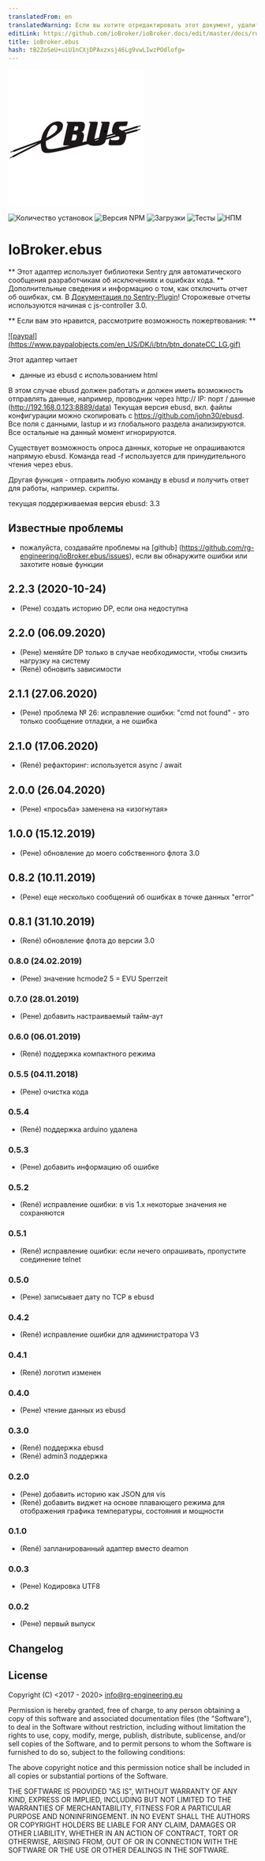 ```yaml
---
translatedFrom: en
translatedWarning: Если вы хотите отредактировать этот документ, удалите поле «translationFrom», в противном случае этот документ будет снова автоматически переведен
editLink: https://github.com/ioBroker/ioBroker.docs/edit/master/docs/ru/adapterref/iobroker.ebus/README.md
title: ioBroker.ebus
hash: tB2ZoSeU+uiU1nCXjDPAxzxsj46Lg9vwLIwzPOdlofg=
---
```

![Логотип](../../../en/adapterref/iobroker.ebus/admin/ebus.png)

![Количество установок](http://iobroker.live/badges/ebus-stable.svg)
![Версия NPM](https://img.shields.io/npm/v/iobroker.ebus.svg)
![Загрузки](https://img.shields.io/npm/dm/iobroker.ebus.svg)
![Тесты](https://travis-ci.org/rg-engineering/ioBroker.ebus.svg?branch=master)
![НПМ](https://nodei.co/npm/iobroker.ebus.png?downloads=true)

# IoBroker.ebus
** Этот адаптер использует библиотеки Sentry для автоматического сообщения разработчикам об исключениях и ошибках кода. ** Дополнительные сведения и информацию о том, как отключить отчет об ошибках, см. В [Документация по Sentry-Plugin](https://github.com/ioBroker/plugin-sentry#plugin-sentry)! Сторожевые отчеты используются начиная с js-controller 3.0.

** Если вам это нравится, рассмотрите возможность пожертвования: **

[![paypal] (https://www.paypalobjects.com/en_US/DK/i/btn/btn_donateCC_LG.gif)](https://www.paypal.com/cgi-bin/webscr?cmd=_s-xclick&hosted_button_id=YBAZTEBT9SYC2&source=url)

Этот адаптер читает

- данные из ebusd с использованием html

В этом случае ebusd должен работать и должен иметь возможность отправлять данные, например, проводник через http:// IP: порт / данные (http://192.168.0.123:8889/data) Текущая версия ebusd, вкл. файлы конфигурации можно скопировать с https://github.com/john30/ebusd. Все поля с данными, lastup и из глобального раздела анализируются. Все остальные на данный момент игнорируются.

Существует возможность опроса данных, которые не опрашиваются напрямую ebusd. Команда read -f используется для принудительного чтения через ebus.

Другая функция - отправить любую команду в ebusd и получить ответ для работы, например. скрипты.

текущая поддерживаемая версия ebusd: 3.3

## Известные проблемы
* пожалуйста, создавайте проблемы на [github] (https://github.com/rg-engineering/ioBroker.ebus/issues), если вы обнаружите ошибки или захотите новые функции

## 2.2.3 (2020-10-24)
* (Рене) создать историю DP, если она недоступна

## 2.2.0 (06.09.2020)
* (Рене) меняйте DP только в случае необходимости, чтобы снизить нагрузку на систему
* (René) обновить зависимости

## 2.1.1 (27.06.2020)
* (Рене) проблема № 26: исправление ошибки: "cmd not found" - это только сообщение отладки, а не ошибка

## 2.1.0 (17.06.2020)
* (René) рефакторинг: используется async / await

## 2.0.0 (26.04.2020)
* (Рене) «просьба» заменена на «изогнутая»

## 1.0.0 (15.12.2019)
* (Рене) обновление до моего собственного флота 3.0

## 0.8.2 (10.11.2019)
* (Рене) еще несколько сообщений об ошибках в точке данных "error"

## 0.8.1 (31.10.2019)
* (René) обновление флота до версии 3.0

### 0.8.0 (24.02.2019)
* (Рене) значение hcmode2 5 = EVU Sperrzeit

### 0.7.0 (28.01.2019)
* (Рене) добавить настраиваемый тайм-аут

### 0.6.0 (06.01.2019)
* (René) поддержка компактного режима

### 0.5.5 (04.11.2018)
* (Рене) очистка кода

### 0.5.4
* (René) поддержка arduino удалена

### 0.5.3
* (Рене) добавить информацию об ошибке

### 0.5.2
* (René) исправление ошибки: в vis 1.x некоторые значения не сохраняются

### 0.5.1
* (René) исправление ошибки: если нечего опрашивать, пропустите соединение telnet

### 0.5.0
* (Рене) записывает дату по TCP в ebusd

### 0.4.2
* (René) исправление ошибки для администратора V3

### 0.4.1
* (René) логотип изменен

### 0.4.0
* (Рене) чтение данных из ebusd

### 0.3.0
* (René) поддержка ebusd
* (René) admin3 поддержка

### 0.2.0
* (Рене) добавить историю как JSON для vis
* (René) добавить виджет на основе плавающего режима для отображения графика температуры, состояния и мощности

### 0.1.0
* (René) запланированный адаптер вместо deamon

### 0.0.3
* (Рене) Кодировка UTF8

### 0.0.2
* (Рене) первый выпуск

## Changelog

## License
Copyright (C) <2017 - 2020>  <info@rg-engineering.eu>

Permission is hereby granted, free of charge, to any person obtaining a copy of this software and associated documentation files (the "Software"), to deal in the Software without restriction, including without limitation the rights to use, copy, modify, merge, publish, distribute, sublicense, and/or sell copies of the Software, and to permit persons to whom the Software is furnished to do so, subject to the following conditions:

The above copyright notice and this permission notice shall be included in all copies or substantial portions of the Software.

THE SOFTWARE IS PROVIDED "AS IS", WITHOUT WARRANTY OF ANY KIND, EXPRESS OR IMPLIED, INCLUDING BUT NOT LIMITED TO THE WARRANTIES OF MERCHANTABILITY, FITNESS FOR A PARTICULAR PURPOSE AND NONINFRINGEMENT. IN NO EVENT SHALL THE AUTHORS OR COPYRIGHT HOLDERS BE LIABLE FOR ANY CLAIM, DAMAGES OR OTHER LIABILITY, WHETHER IN AN ACTION OF CONTRACT, TORT OR OTHERWISE, ARISING FROM, OUT OF OR IN CONNECTION WITH THE SOFTWARE OR THE USE OR OTHER DEALINGS IN THE SOFTWARE.